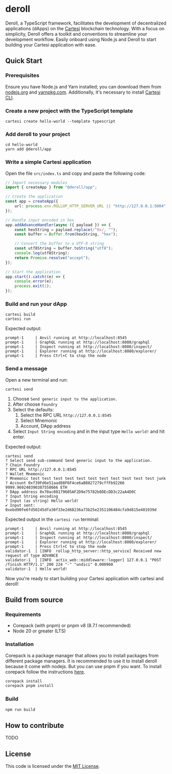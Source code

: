 # deroll

Deroll, a TypeScript framework, facilitates the development of decentralized applications (dApps) on the [Cartesi](https://cartesi.io) blockchain technology. With a focus on simplicity, Deroll offers a toolkit and conventions to streamline your development workflow. Easily onboard using Node.js and Deroll to start building your Cartesi application with ease.

## Quick Start

### Prerequisites

Ensure you have Node.js and Yarn installed; you can download them from [nodejs.org](https://nodejs.org/) and [yarnpkg.com](https://yarnpkg.com/). Additionally, it's necessary to install [Cartesi CLI](https://docs.cartesi.io/).

### Create a new project with the TypeScript template

```shell
cartesi create hello-world --template typescript
```

### Add deroll to your project

```shell
cd hello-world
yarn add @deroll/app
```

### Write a simple Cartesi application

Open the file `src/index.ts` and copy and paste the following code:

```ts
// Import necessary modules
import { createApp } from "@deroll/app";

// Create the application
const app = createApp({
    url: process.env.ROLLUP_HTTP_SERVER_URL || "http://127.0.0.1:5004",
});

// Handle input encoded in hex
app.addAdvanceHandler(async ({ payload }) => {
    const hexString = payload.replace(/^0x/, "");
    const buffer = Buffer.from(hexString, "hex");

    // Convert the buffer to a UTF-8 string
    const utf8String = buffer.toString("utf8");
    console.log(utf8String);
    return Promise.resolve("accept");
});

// Start the application
app.start().catch((e) => {
    console.error(e);
    process.exit(1);
});
```

### Build and run your dApp

```shell
cartesi build
cartesi run
```

Expected output:

```shell
prompt-1     | Anvil running at http://localhost:8545
prompt-1     | GraphQL running at http://localhost:8080/graphql
prompt-1     | Inspect running at http://localhost:8080/inspect/
prompt-1     | Explorer running at http://localhost:8080/explorer/
prompt-1     | Press Ctrl+C to stop the node
```

### Send a message

Open a new terminal and run:

```shell
cartesi send
```

1. Choose `Send generic input to the application.`
2. After choose `Foundry`
3. Select the defaults:
    1. Select the RPC URL `http://127.0.0.1:8545`
    2. Select Mnemonic
    3. Account, DApp address
4. Select `Input String encoding` and in the input type `Hello world!` and hit enter.

Expected output:

```shell
cartesi send
? Select send sub-command Send generic input to the application.
? Chain Foundry
? RPC URL http://127.0.0.1:8545
? Wallet Mnemonic
? Mnemonic test test test test test test test test test test test junk
? Account 0xf39Fd6e51aad88F6F4ce6aB8827279cffFb92266 9999.969240390387558666 ETH
? DApp address 0x70ac08179605AF2D9e75782b8DEcDD3c22aA4D0C
? Input String encoding
? Input (as string) Hello world!
✔ Input sent: 0xebd90fe6fd50245dfa30f33e2d68236a73b25e2351106484cfa9d815e401939d
```

Expected output in the `cartesi run` terminal:

```shell
prompt-1     | Anvil running at http://localhost:8545
prompt-1     | GraphQL running at http://localhost:8080/graphql
prompt-1     | Inspect running at http://localhost:8080/inspect/
prompt-1     | Explorer running at http://localhost:8080/explorer/
prompt-1     | Press Ctrl+C to stop the node
validator-1  | [INFO  rollup_http_server::http_service] Received new request of type ADVANCE
validator-1  | [INFO  actix_web::middleware::logger] 127.0.0.1 "POST /finish HTTP/1.1" 200 224 "-" "undici" 0.000960
validator-1  | Hello world!
```

Now you're ready to start building your Cartesi application with cartesi and deroll!

## Build from source

### Requirements

-   Corepack (with pnpm) or pnpm v8 (8.7.1 recommended)
-   Node 20 or greater (LTS)

### Installation

Corepack is a package manager that allows you to install packages from different package managers.
It is recommended to use it to install deroll because it come with nodejs.
But you can use pnpm if you want. To install corepack follow the instructions [here](https://pnpm.io/installation).

```sh
corepack install
corepack pnpm install
```

### Build

```sh
npm run build
```

## How to contribute

TODO

## License

This code is licensed under the [MIT License](./LICENSE).
